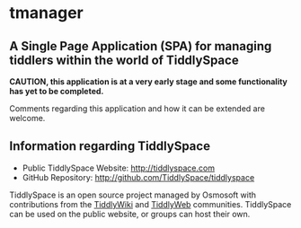 # tmanager
## A Single Page Application (SPA) for managing tiddlers within the world of TiddlySpace

**CAUTION, this application is at a very early stage and some functionality has yet to be completed.**

Comments regarding this application and how it can be extended are welcome.

## Information regarding TiddlySpace

* Public TiddlySpace Website: http://tiddlyspace.com
* GitHub Repository: http://github.com/TiddlySpace/tiddlyspace

TiddlySpace is an open source project managed by Osmosoft with contributions from the [TiddlyWiki](http://tiddlywiki.com/) and [TiddlyWeb](http://tiddlyweb.com/) communities. TiddlySpace can be used on the public website, or groups can host their own.
